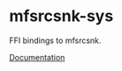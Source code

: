 # mfsrcsnk-sys #
FFI bindings to mfsrcsnk.

[Documentation](https://retep998.github.io/doc/mfsrcsnk-sys/)
